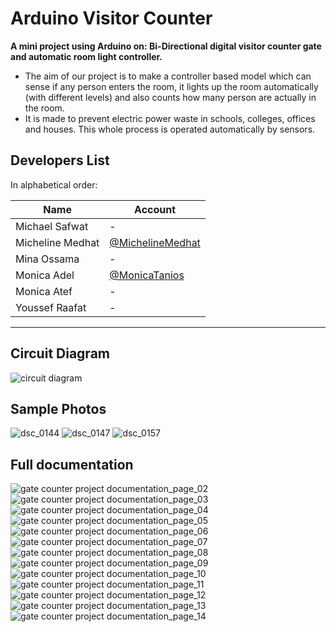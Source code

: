 # Arduino Visitor Counter

**A mini project using Arduino on: Bi-Directional digital visitor counter gate and automatic room light controller.**

- The aim of our project is to make a controller based model which can sense if any person enters the room, it lights up the room automatically (with different levels) and also counts how many person are actually in the room.
- It is made to prevent electric power waste in schools, colleges, offices and houses. This whole process is operated automatically by sensors.

## Developers List

In alphabetical order:

| Name             | Account                                                      |
| ---------------- | ------------------------------------------------------------ |
| Michael Safwat   | -                                                            |
| Micheline Medhat | [@MichelineMedhat](https://github.com/MichelineMedhat)       |
| Mina Ossama      | -                                                            |
| Monica Adel      | [@MonicaTanios](https://github.com/MonicaTanios)             |
| Monica Atef      | -                                                            |
| Youssef Raafat   | -                                                            |

---

## Circuit Diagram

![circuit diagram](https://user-images.githubusercontent.com/41103290/43359454-f2b6648c-92a2-11e8-8cb6-2c40127fbe59.png)

## Sample Photos

![dsc_0144](https://user-images.githubusercontent.com/41103290/43359427-b2577c28-92a2-11e8-96f8-f3005bbccf03.JPG)
![dsc_0147](https://user-images.githubusercontent.com/41103290/43359428-b291a024-92a2-11e8-9690-9c7b7776a5bb.JPG)
![dsc_0157](https://user-images.githubusercontent.com/41103290/43359429-b2cb5eb8-92a2-11e8-85a1-87071c8bbe1b.JPG)

## Full documentation

![gate counter project documentation_page_02](https://user-images.githubusercontent.com/41103290/43359461-113c06f0-92a3-11e8-862c-49e640e4f77f.jpg)
![gate counter project documentation_page_03](https://user-images.githubusercontent.com/41103290/43359462-117550ea-92a3-11e8-904d-0efe519a9d9b.jpg)
![gate counter project documentation_page_04](https://user-images.githubusercontent.com/41103290/43359463-11af2d60-92a3-11e8-8940-7186f1b3a13c.jpg)
![gate counter project documentation_page_05](https://user-images.githubusercontent.com/41103290/43359464-12536fc4-92a3-11e8-95d8-bb2761d22f89.jpg)
![gate counter project documentation_page_06](https://user-images.githubusercontent.com/41103290/43359465-137dc142-92a3-11e8-9bb7-09c7b2bc2463.jpg)
![gate counter project documentation_page_07](https://user-images.githubusercontent.com/41103290/43359467-1679aa96-92a3-11e8-9fa7-3f30741ebc16.jpg)
![gate counter project documentation_page_08](https://user-images.githubusercontent.com/41103290/43359468-1861ec38-92a3-11e8-802c-dc2b54c566b1.jpg)
![gate counter project documentation_page_09](https://user-images.githubusercontent.com/41103290/43359469-18a61958-92a3-11e8-9657-91afc74921ed.jpg)
![gate counter project documentation_page_10](https://user-images.githubusercontent.com/41103290/43359471-1bc91aae-92a3-11e8-893f-a7ce28600b2d.jpg)
![gate counter project documentation_page_11](https://user-images.githubusercontent.com/41103290/43359473-1e6ef8fa-92a3-11e8-96b3-c3c560ec79a6.jpg)
![gate counter project documentation_page_12](https://user-images.githubusercontent.com/41103290/43359474-1f43d4d0-92a3-11e8-9d72-8a1f356be58d.jpg)
![gate counter project documentation_page_13](https://user-images.githubusercontent.com/41103290/43359475-20b263c2-92a3-11e8-9921-f6dccf6424a7.jpg)
![gate counter project documentation_page_14](https://user-images.githubusercontent.com/41103290/43359476-20f35d28-92a3-11e8-9305-7b95c3606ab2.jpg)